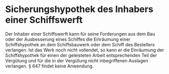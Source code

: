 # Sicherungshypothek des Inhabers einer Schiffswerft

Der Inhaber einer Schiffswerft kann für seine Forderungen aus dem Bau oder der Ausbesserung eines Schiffes die Einräumung einer Schiffshypothek an dem Schiffsbauwerk oder dem Schiff des Bestellers verlangen. Ist das Werk noch nicht vollendet, so kann er die Einräumung der Schiffshypothek für einen der geleisteten Arbeit entsprechenden Teil der Vergütung und für die in der Vergütung nicht inbegriffenen Auslagen verlangen. § 647 findet keine Anwendung. 

